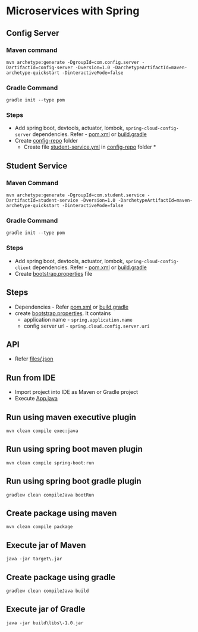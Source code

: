 # Microservices with Spring

## Config Server

### Maven command
```
mvn archetype:generate -DgroupId=com.config.server -DartifactId=config-server -Dversion=1.0 -DarchetypeArtifactId=maven-archetype-quickstart -DinteractiveMode=false
```

### Gradle Command
```
gradle init --type pom
```

### Steps
* Add spring boot, devtools, actuator, lombok, `spring-cloud-config-server` dependencies. Refer - [pom.xml](pom.xml) or [build.gradle](build.gradle)
* Create [config-repo](config-repo) folder
	* Create file [student-service.yml](config-repo/student-service.yml) in [config-repo](config-repo) folder
		* 

## Student Service

### Maven Command
```
mvn archetype:generate -DgroupId=com.student.service -DartifactId=student-service -Dversion=1.0 -DarchetypeArtifactId=maven-archetype-quickstart -DinteractiveMode=false
```

### Gradle Command
```
gradle init --type pom
```

### Steps
* Add spring boot, devtools, actuator, lombok, `spring-cloud-config-client` dependencies. Refer - [pom.xml](pom.xml) or [build.gradle](build.gradle)
* Create [bootstrap.properties](src/main/resources/bootstrap.properties) file

## Steps
* Dependencies - Refer [pom.xml](pom.xml) or [build.gradle](build.gradle)
* create [bootstrap.properties](src/main/resources/bootstrap.proeprties). It contains
	* application name - `spring.application.name`
	* config server url - `spring.cloud.config.server.uri`



## API
* Refer [files/.json](files/.json)

## Run from IDE
* Import project into IDE as Maven or Gradle project
* Execute [App.java](src/main/java/spring/boot/actuator/.java)

## Run using maven executive plugin
```
mvn clean compile exec:java
```

## Run using spring boot maven plugin
```
mvn clean compile spring-boot:run
```

## Run using spring boot gradle plugin
```
gradlew clean compileJava bootRun
```

## Create package using maven
```
mvn clean compile package
```

## Execute jar of Maven
```
java -jar target\.jar
```

## Create package using gradle
```
gradlew clean compileJava build
```

## Execute jar of Gradle
```
java -jar build\libs\-1.0.jar
```